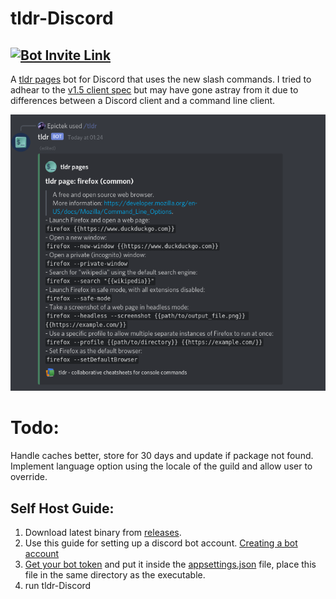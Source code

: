 # tldr-Discord
[![Bot Invite Link](https://img.shields.io/badge/Invite%20Bot-badge.svg?label=&logo=discord&logoColor=ffffff&color=7389D8&labelColor=6A7EC2)](https://discord.com/api/oauth2/authorize?client_id=839254228736278579&permissions=0&scope=applications.commands%20bot)
----
A [tldr pages](https://github.com/tldr-pages/tldr) bot for Discord that uses the new slash commands. I tried to adhear to the [v1.5 client spec](https://github.com/tldr-pages/tldr/blob/v1.5/CLIENT-SPECIFICATION.md) but may have gone astray from it due to differences between a Discord client and a command line client.

![screenshot of slash command in use](https://raw.githubusercontent.com/Epictek/tldr-Discord/master/screenshot.png)

# Todo:
Handle caches better, store for 30 days and update if package not found.
Implement language option using the locale of the guild and allow user to override.

## Self Host Guide:
1. Download latest binary from [releases](https://github.com/Epictek/tldr-Discord/releases).
2. Use this guide for setting up a discord bot account. [Creating a bot account](https://dsharpplus.github.io/articles/basics/bot_account.html#creating-a-bot-account)
3. [Get your bot token](https://dsharpplus.github.io/articles/basics/bot_account.html#get-bot-token) and put it inside the [appsettings.json](https://github.com/Epictek/tldr-Discord/blob/master/tldr-Discord/appsetting.json) file, place this file in the same directory as the executable.
4. run tldr-Discord 
